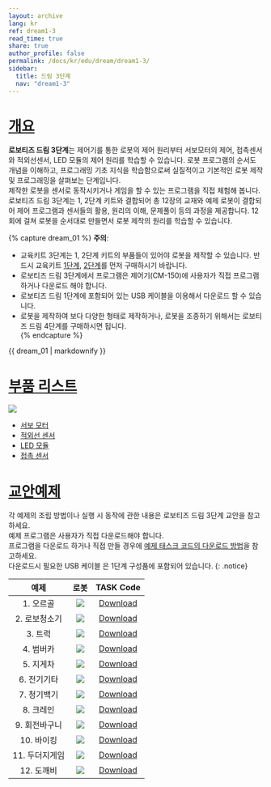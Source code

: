 ```yaml
---
layout: archive
lang: kr
ref: dream1-3
read_time: true
share: true
author_profile: false
permalink: /docs/kr/edu/dream/dream1-3/
sidebar:
  title: 드림 3단계
  nav: "dream1-3"
---
```


# [개요](#개요)

**로보티즈 드림 3단계**는 제어기를 통한 로봇의 제어 원리부터 서보모터의 제어, 접촉센서와 적외선센서, LED 모듈의 제어 원리를 학습할 수 있습니다. 로봇 프로그램의 순서도 개념을 이해하고, 프로그래밍 기초 지식을 학습함으로써 실질적이고 기본적인 로봇 제작 및 프로그래밍을 살펴보는 단계입니다.  
제작한 로봇을 센서로 동작시키거나 게임을 할 수 있는 프로그램을 직접 체험해 봅니다.  
로보티즈 드림 3단계는 1, 2단계 키트와 결합되어 총 12장의 교재와 예제 로봇이 결합되어 제어 프로그램과 센서들의 활용, 원리의 이해, 문제풀이 등의 과정을 제공합니다. 12회에 걸쳐 로봇을 순서대로 만들면서 로봇 제작의 원리를 학습할 수 있습니다.

{% capture dream_01 %}
**주의**:
- 교육키트 3단계는 1, 2단계 키트의 부품들이 있어야 로봇을 제작할 수 있습니다. 반드시 교육키트 [1단계](/docs/kr/edu/dream/dream1-1/), [2단계](/docs/kr/edu/dream/dream1-2/)를 먼저 구매하시기 바랍니다.
- 로보티즈 드림 3단계에서 프로그램은 제어기(CM-150)에 사용자가 직접 프로그램 하거나 다운로드 해야 합니다.
- 로보티즈 드림 1단계에 포함되어 있는 USB 케이블을 이용해서 다운로드 할 수 있습니다.
- 로봇을 제작하여 보다 다양한 형태로 제작하거나, 로봇을 조종하기 위해서는 로보티즈 드림 4단계를 구매하시면 됩니다.  
{% endcapture %}

<div class="notice--warning">{{ dream_01 | markdownify }}</div>

# [부품 리스트](#부품-리스트)

![](/assets/images/edu/dream/dream3kr.jpg)

- [서보 모터]
- [적외선 센서]
- [LED 모듈]
- [접촉 센서]

# [교안예제](#교안예제)

각 예제의 조립 방법이나 실행 시 동작에 관한 내용은 로보티즈 드림 3단계 교안을 참고하세요.  
예제 프로그램은 사용자가 직접 다운로드해야 합니다.  
프로그램을 다운로드 하거나 직접 만들 경우에 [예제 태스크 코드의 다운로드 방법]을 참고하세요.  
다운로드시 필요한 USB 케이블 은 1단계 구성품에 포함되어 있습니다.
{: .notice}

|예제|로봇|TASK Code|
| :---: | :---: | :---: |
|1. 오르골|![](/assets/images/edu/dream/dream1-3_orgol.jpg)|[Download][DREAM_L3_Orgel_KR.tsk]|
|2. 로보청소기|![](/assets/images/edu/dream/dream1-3_cleaningrobot.jpg)|[Download][DREAM_L3_CleanupRobot_KR.tsk]|
|3. 트럭|![](/assets/images/edu/dream/dream1-3_truck.jpg)|[Download][DREAM_L3_Truck_KR.tsk]|
|4. 범버카|![](/assets/images/edu/dream/dream1-3_bumpercar.jpg)|[Download][DREAM_L3_BumperCar_KR.tsk]|
|5. 지게차|![](/assets/images/edu/dream/dream1-3_probingcar.jpg)|[Download][DREAM_L3_ProbingCar_KR.tsk]|
|6. 전기기타|![](/assets/images/edu/dream/dream1-3_guitar.jpg)|[Download][DREAM_L3_Guitar_KR.tsk]|
|7. 청기백기|![](/assets/images/edu/dream/dream1-3_flaggame.jpg)|[Download][DREAM_L3_FlagGame_KR.tsk]|
|8. 크레인|![](/assets/images/edu/dream/dream1-3_crane.jpg)|[Download][DREAM_L3_Crane_KR.tsk]|
|9. 회전바구니|![](/assets/images/edu/dream/dream1-3_basket.jpg)|[Download][DREAM_L3_DrunkenBasket_KR.tsk]|
|10. 바이킹|![](/assets/images/edu/dream/dream1-3_viking.jpg)|[Download][DREAM_L3_Viking_KR.tsk]|
|11. 두더지게임|![](/assets/images/edu/dream/dream1-3_whacamole.jpg)|[Download][DREAM_L3_MoleHitting_KR.tsk]|
|12. 도깨비|![](/assets/images/edu/dream/dream1-3_goblin.jpg)|[Download][DREAM_L3_BabyGoblin_KR.tsk]|

[서보 모터]: /docs/kr/parts/motor/servo_motor/
[적외선 센서]: /docs/kr/parts/sensor/irss-10/
[LED 모듈]: /docs/kr/parts/display/lm-10/
[접촉 센서]: /docs/kr/parts/sensor/ts-10/
[예제 태스크 코드의 다운로드 방법]: /docs/kr/faq/download_task_code/
[DREAM_L3_Orgel_KR.tsk]: http://support.robotis.com/ko/baggage_files/dream/dream_l3_orgel_kr.tsk
[DREAM_L3_CleanupRobot_KR.tsk]: http://support.robotis.com/ko/baggage_files/dream/dream_l3_cleanuprobot_kr.tsk
[DREAM_L3_Truck_KR.tsk]: http://support.robotis.com/ko/baggage_files/dream/dream_l3_truck_kr.tsk
[DREAM_L3_BumperCar_KR.tsk]: http://support.robotis.com/ko/baggage_files/dream/dream_l3_bumpercar_kr.tsk
[DREAM_L3_ProbingCar_KR.tsk]: http://support.robotis.com/ko/baggage_files/dream/dream_l3_probingcar_kr.tsk
[DREAM_L3_Guitar_KR.tsk]: http://support.robotis.com/ko/baggage_files/dream/dream_l3_guitar_kr.tsk
[DREAM_L3_FlagGame_KR.tsk]: http://support.robotis.com/ko/baggage_files/dream/dream_l3_flaggame_kr.tsk
[DREAM_L3_Crane_KR.tsk]: http://support.robotis.com/ko/baggage_files/dream/dream_l3_crane_kr.tsk
[DREAM_L3_DrunkenBasket_KR.tsk]: http://support.robotis.com/ko/baggage_files/dream/dream_l3_drunkenbasket_kr.tsk
[DREAM_L3_Viking_KR.tsk]: http://support.robotis.com/ko/baggage_files/dream/dream_l3_viking_kr.tsk
[DREAM_L3_MoleHitting_KR.tsk]: http://support.robotis.com/ko/baggage_files/dream/dream_l3_molehitting_kr.tsk
[DREAM_L3_BabyGoblin_KR.tsk]: http://support.robotis.com/ko/baggage_files/dream/dream_l3_babygoblin_kr.tsk
